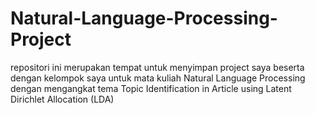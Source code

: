 # Natural-Language-Processing-Project
repositori ini merupakan tempat untuk menyimpan project saya beserta dengan kelompok saya untuk mata kuliah Natural Language Processing dengan mengangkat tema Topic Identification in Article using Latent Dirichlet Allocation (LDA) 
